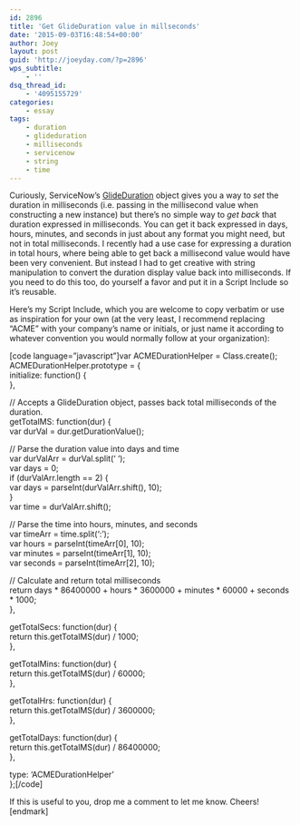 ```yaml
---
id: 2896
title: 'Get GlideDuration value in millseconds'
date: '2015-09-03T16:48:54+00:00'
author: Joey
layout: post
guid: 'http://joeyday.com/?p=2896'
wps_subtitle:
    - ''
dsq_thread_id:
    - '4095155729'
categories:
    - essay
tags:
    - duration
    - glideduration
    - milliseconds
    - servicenow
    - string
    - time
---
```


Curiously, ServiceNow’s [GlideDuration](http://wiki.servicenow.com/index.php?title=Scoped_GlideDuration_API_Reference) object gives you a way to *set* the duration in milliseconds (i.e. passing in the millisecond value when constructing a new instance) but there’s no simple way to *get back* that duration expressed in milliseconds. You can get it back expressed in days, hours, minutes, and seconds in just about any format you might need, but not in total milliseconds. I recently had a use case for expressing a duration in total hours, where being able to get back a millisecond value would have been very convenient. But instead I had to get creative with string manipulation to convert the duration display value back into milliseconds. If you need to do this too, do yourself a favor and put it in a Script Include so it’s reusable.

Here’s my Script Include, which you are welcome to copy verbatim or use as inspiration for your own (at the very least, I recommend replacing “ACME” with your company’s name or initials, or just name it according to whatever convention you would normally follow at your organization):

\[code language=”javascript”\]var ACMEDurationHelper = Class.create();  
ACMEDurationHelper.prototype = {  
 initialize: function() {  
 },

 // Accepts a GlideDuration object, passes back total milliseconds of the duration.  
 getTotalMS: function(dur) {  
 var durVal = dur.getDurationValue();

 // Parse the duration value into days and time  
 var durValArr = durVal.split(‘ ‘);  
 var days = 0;  
 if (durValArr.length == 2) {  
 var days = parseInt(durValArr.shift(), 10);  
 }  
 var time = durValArr.shift();

 // Parse the time into hours, minutes, and seconds  
 var timeArr = time.split(‘:’);  
 var hours = parseInt(timeArr\[0\], 10);  
 var minutes = parseInt(timeArr\[1\], 10);  
 var seconds = parseInt(timeArr\[2\], 10);

 // Calculate and return total milliseconds  
 return days \* 86400000 + hours \* 3600000 + minutes \* 60000 + seconds \* 1000;  
 },

 getTotalSecs: function(dur) {  
 return this.getTotalMS(dur) / 1000;  
 },

 getTotalMins: function(dur) {  
 return this.getTotalMS(dur) / 60000;  
 },

 getTotalHrs: function(dur) {  
 return this.getTotalMS(dur) / 3600000;  
 },

 getTotalDays: function(dur) {  
 return this.getTotalMS(dur) / 86400000;  
 },

 type: ‘ACMEDurationHelper’  
};\[/code\]

If this is useful to you, drop me a comment to let me know. Cheers!\[endmark\]
